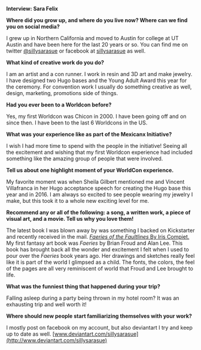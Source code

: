 **Interview: Sara Felix**

**Where did you grow up, and where do you live now? Where can we find you on social media?**

I grew up in Northern California and moved to Austin for college at UT Austin and have been here for the last 20 years or so. You can find me on twitter [@sillysarasue](https://www.twitter.com/sillysarasue) or facebook at [sillysarasue](https://www.facebook.com/sillysarasue) as well.

**What kind of creative work do you do?**

I am an artist and a con runner. I work in resin and 3D art and make jewelry. I have designed two Hugo bases and the Young Adult Award this year for the ceremony. For convention work I usually do something creative as well, design, marketing, promotions side of things.

**Had you ever been to a Worldcon before?**

Yes, my first Worldcon was Chicon in 2000. I have been going off and on since then. I have been to the last 6 Worldcons in the US.

**What was your experience like as part of the Mexicanx Initiative?**

I wish I had more time to spend with the people in the initiative! Seeing all the excitement and wishing that my first Worldcon experience had included something like the amazing group of people that were involved.

**Tell us about one highlight moment of your WorldCon experience.**

My favorite moment was when Sheila Gilbert mentioned me and Vincent Villafranca in her Hugo acceptance speech for creating the Hugo base this year and in 2016. I am always so excited to see people wearing my jewelry I make, but this took it to a whole new exciting level for me.

**Recommend any or all of the following: a song, a written work, a piece of visual art, and a movie. Tell us why you love them!**

The latest book I was blown away by was something I backed on Kickstarter and recently received in the mail. [_Faeries of the Faultlines_ By Iris Compiet.](https://www.faeriesofthefaultlines.com) My first fantasy art book was _Faeries_ by Brian Froud and Alan Lee. This book has brought back all the wonder and excitement I felt when I used to pour over the _Faeries_ book years ago. Her drawings and sketches really feel like it is part of the world I glimpsed as a child. The fonts, the colors, the feel of the pages are all very reminiscent of world that Froud and Lee brought to life.

**What was the funniest thing that happened during your trip?**

Falling asleep during a party being thrown in my hotel room?  It was an exhausting trip and well worth it!

**Where should new people start familiarizing themselves with your work?**

I mostly post on facebook on my account, but also deviantart I try and keep up to date as well.  [www.deviantart.com/sillysarasue](http://www.deviantart.com/sillysarasue)
